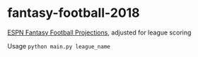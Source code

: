 # fantasy-football-2018
[ESPN Fantasy Football Projections](http://games.espn.com/ffl/tools/projections?&startIndex=40), adjusted for league scoring

Usage
`python main.py league_name`
